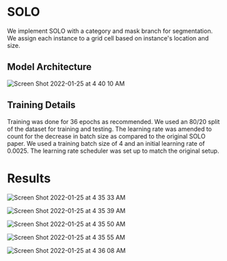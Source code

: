 # SOLO

We implement SOLO with a category and mask branch for segmentation. We assign each instance to a grid cell based on instance's location and size. 

## Model Architecture

![Screen Shot 2022-01-25 at 4 40 10 AM](https://user-images.githubusercontent.com/40223805/150951584-b22ac9d1-e471-4a2c-bdff-de3429863c57.png)


## Training Details

Training was done for 36 epochs as recommended. We used an 80/20 split of
the dataset for training and testing. The learning rate was amended to count
for the decrease in batch size as compared to the original SOLO paper. We used
a training batch size of 4 and an initial learning rate of 0.0025. The learning
rate scheduler was set up to match the original setup.

# Results

![Screen Shot 2022-01-25 at 4 35 33 AM](https://user-images.githubusercontent.com/40223805/150951703-f437410e-35e8-49db-aef2-dcc4a6d499e6.png)

![Screen Shot 2022-01-25 at 4 35 39 AM](https://user-images.githubusercontent.com/40223805/150951735-e6257913-3e46-4c73-87e8-e3d3f61105a0.png)

![Screen Shot 2022-01-25 at 4 35 50 AM](https://user-images.githubusercontent.com/40223805/150951745-0b8de525-46db-4356-b1d1-2c3677d185b2.png)

![Screen Shot 2022-01-25 at 4 35 55 AM](https://user-images.githubusercontent.com/40223805/150951831-ced92c26-a9d0-4917-8dd3-df92b34830ad.png)

![Screen Shot 2022-01-25 at 4 36 08 AM](https://user-images.githubusercontent.com/40223805/150951843-e2fd6997-69fe-4402-8c63-157c8a4407bd.png)
